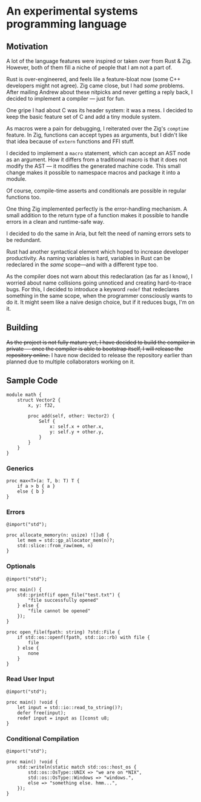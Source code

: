 # An experimental systems programming language

## Motivation

A lot of the language features were inspired or taken over from Rust & Zig.
However, both of them fill a niche of people that I am not a part of.

Rust is over-engineered, and feels lile a feature-bloat now (some C++
developers might not agree). Zig came close, but I had _some_ problems. After
mailing Andrew about these nitpicks and never getting a reply back, I decided
to implement a compiler — just for fun.

One gripe I had about C was its header system: it was a mess. I decided to keep
the basic feature set of C and add a tiny module system. 

As macros were a pain for debugging, I reiterated over the Zig's `comptime`
feature. In Zig, functions can accept types as arguments, but I didn't like
that idea because of `extern` functions and FFI stuff.

I decided to implement a `macro` statement, which can accept an AST node as an
argument. How it differs from a traditional macro is that it does not modify
the AST — it modifies the generated machine code. This small change makes it
possible to namespace macros and package it into a module.

Of course, compile-time asserts and conditionals are possible in regular
functions too. 

One thing Zig implemented perfectly is the error-handling mechanism. A small
addition to the return type of a function makes it possible to handle errors in
a clean and runtime-safe way. 

I decided to do the same in Aria, but felt the need of naming errors sets to be
redundant.

Rust had another syntactical element which hoped to increase developer
productivity. As naming variables is hard, variables in Rust can be redeclared
in the _same_ scope—and with a different type too. 

As the compiler does not warn about this redeclaration (as far as I know), I
worried about name collisions going unnoticed and creating hard-to-trace bugs.
For this, I decided to introduce a keyword `redef` that redeclares something in
the same scope, when the programmer consciously wants to do it. It might seem
like a naive design choice, but if it reduces bugs, I'm on it.

## Building

~~As the project is not fully mature yet, I have decided to build the compiler
in private — once the compiler is able to bootstrap itself, I will release the
repository online.~~ I have now decided to release the repository earlier than
planned due to multiple collaborators working on it.

## Sample Code 

```
module math {
	struct Vector2 {
		x, y: f32,

		proc add(self, other: Vector2) {
			Self {
				x: self.x + other.x,
				y: self.y + other.y,
			}
		}
	}
}
```

### Generics

```
proc max<T>(a: T, b: T) T {
	if a > b { a }
	else { b }
}
```

### Errors

```
@import("std");

proc allocate_memory(n: usize) ![]u8 {
	let mem = std::gp_allocator_mem(n)?;
	std::slice::from_raw(mem, n)
}
```

### Optionals

```
@import("std");

proc main() {
	std::printf(if open_file("test.txt") {
		"file successfully opened"
	} else {
		"file cannot be opened"
	});
}

proc open_file(fpath: string) ?std::File {
	if std::os::openf(fpath, std::io::rb) with file {
		file
	} else {
		none
	}
}
```

### Read User Input

```
@import("std");

proc main() !void {
	let input = std::io::read_to_string()?;
	defer free(input);
	redef input = input as []const u8;
}
```

### Conditional Compilation

```
@import("std");

proc main() !void {
	std::writeln(static match std::os::host_os {
		std::os::OsType::UNIX => "we are on *NIX",
		std::os::OsType::Windows => "windows.",
		else => "something else. hmm...",
	});
}
```

